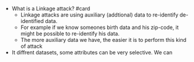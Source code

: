 - What is a Linkage attack? #card
	- Linkage attacks are using auxiliary (addtional) data to re-identify de-identified data.
	- For example if we know someones birth data and his zip-code, it might be possible to re-identify his data.
	- The more auxiliary data we have, the easier it is to perform this kind of attack
- It diffrent datasets, some attributes can be very selective. We can